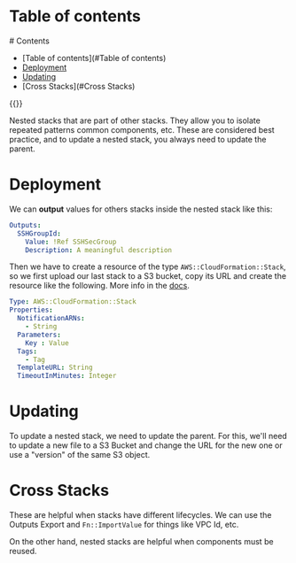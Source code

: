 # Table of contents
<div class='hidden'>
# Contents

- [Table of contents](#Table of contents)
- [Deployment](#Deployment)
- [Updating](#Updating)
- [Cross Stacks](#Cross Stacks)

</div>
{{<toc>}}


Nested stacks that are part of other stacks. They allow you to isolate repeated
patterns common components, etc. These are considered best practice, and to
update a nested stack, you always  need to update the parent.

# Deployment

We can **output** values for others stacks inside the nested stack like this:

```YAML
Outputs:
  SSHGroupId:
    Value: !Ref SSHSecGroup
    Description: A meaningful description
```

Then we have to create a resource of the type `AWS::CloudFormation::Stack`, so
we first upload our last stack to a S3 bucket, copy its URL and create the
resource like the following. More info in the [docs](https://docs.aws.amazon.com/AWSCloudFormation/latest/UserGuide/aws-properties-stack.html).

```YAML
Type: AWS::CloudFormation::Stack
Properties: 
  NotificationARNs: 
    - String
  Parameters: 
    Key : Value
  Tags: 
    - Tag
  TemplateURL: String
  TimeoutInMinutes: Integer
```

# Updating

To update a nested stack, we need to update the parent. For this, we'll need to
update a new file to a S3 Bucket and change the URL for the new one or use a
"version" of the same S3 object.

# Cross Stacks

These are helpful when stacks have different lifecycles. We can use the Outputs
Export and `Fn::ImportValue` for things like VPC Id, etc.

On the other hand, nested stacks are helpful when components must be reused. 
